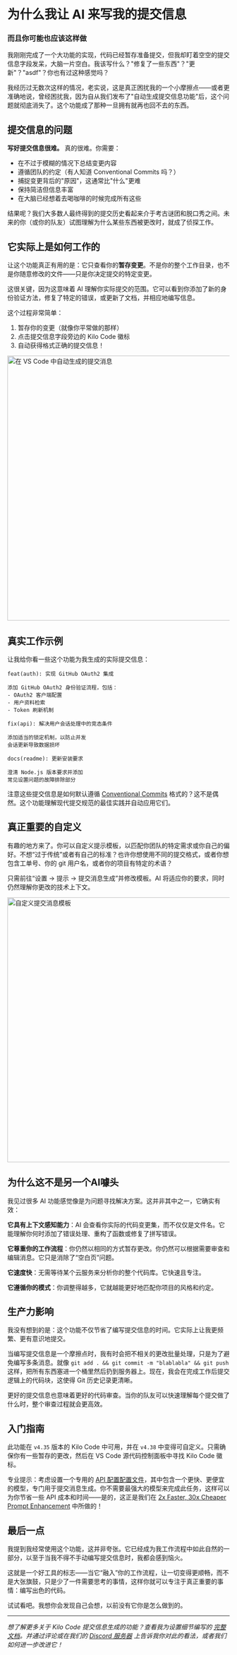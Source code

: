 # 为什么我让 AI 来写我的提交信息

### 而且你可能也应该这样做

我刚刚完成了一个大功能的实现，代码已经暂存准备提交，但我却盯着空空的提交信息字段发呆，大脑一片空白。我该写什么？"修复了一些东西"？"更新"？"asdf"？你也有过这种感觉吗？

我经历过无数次这样的情况，老实说，这是真正困扰我的一个小摩擦点——或者更准确地说，曾经困扰我，因为自从我们发布了"自动生成提交信息功能"后，这个问题就彻底消失了。这个功能成了那种一旦拥有就再也回不去的东西。

## 提交信息的问题

**写好提交信息很难。** 真的很难。你需要：

- 在不过于模糊的情况下总结变更内容
- 遵循团队的约定（有人知道 Conventional Commits 吗？）
- 捕捉变更背后的"原因"，这通常比"什么"更难
- 保持简洁但信息丰富
- 在大脑已经想着去喝咖啡的时候完成所有这些

结果呢？我们大多数人最终得到的提交历史看起来介于考古谜团和脱口秀之间。未来的你（或你的队友）试图理解为什么某些东西被更改时，就成了侦探工作。

## 它实际上是如何工作的

让这个功能真正有用的是：它只查看你的**暂存变更**。不是你的整个工作目录，也不是你随意修改的文件——只是你决定提交的特定变更。

这很关键，因为这意味着 AI 理解你实际提交的范围。它可以看到你添加了新的身份验证方法，修复了特定的错误，或更新了文档，并相应地编写信息。

这个过程非常简单：

1. 暂存你的变更（就像你平常做的那样）
2. 点击提交信息字段旁边的 Kilo Code 徽标
3. 自动获得格式正确的提交信息！

<img src="https://kilocode.ai/docs/img/git-commit-generation/git-commit-1.png" alt="在 VS Code 中自动生成的提交消息" width="600" />

## 真实工作示例

让我给你看一些这个功能为我生成的实际提交信息：

```
feat(auth): 实现 GitHub OAuth2 集成

添加 GitHub OAuth2 身份验证流程，包括：
- OAuth2 客户端配置
- 用户资料检索
- Token 刷新机制
```

```
fix(api): 解决用户会话处理中的竞态条件

添加适当的锁定机制，以防止并发
会话更新导致数据损坏
```

```
docs(readme): 更新安装要求

澄清 Node.js 版本要求并添加
常见设置问题的故障排除部分
```

注意这些提交信息是如何默认遵循 [Conventional Commits](https://www.conventionalcommits.org/) 格式的？这不是偶然。这个功能理解现代提交规范的最佳实践并自动应用它们。

## 真正重要的自定义

有趣的地方来了。你可以自定义提示模板，以匹配你团队的特定需求或你自己的偏好。不想“过于传统”或者有自己的标准？也许你想使用不同的提交格式，或者你想包含工单号、你的 git 用户名，或者你的项目有特定的术语？

只需前往“设置 → 提示 → 提交消息生成”并修改模板。AI 将适应你的要求，同时仍然理解你更改的技术上下文。

<img src="https://kilocode.ai/docs/img/git-commit-generation/git-commit-2.png" alt="自定义提交消息模板" width="600" />

## 为什么这不是另一个AI噱头

我见过很多 AI 功能感觉像是为问题寻找解决方案。这并非其中之一，它确实有效：

**它具有上下文感知能力**：AI 会查看你实际的代码变更集，而不仅仅是文件名。它能理解你何时添加了错误处理、重构了函数或修复了拼写错误。

**它尊重你的工作流程**：你仍然以相同的方式暂存更改。你仍然可以根据需要审查和编辑消息。它只是消除了“空白页”问题。

**它速度快**：无需等待某个云服务来分析你的整个代码库。它快速且专注。

**它遵循你的模式**：你调整得越多，它就越能更好地匹配你项目的风格和约定。

## 生产力影响

我没有想到的是：这个功能不仅节省了编写提交信息的时间。它实际上让我更频繁、更有意识地提交。

当编写提交信息是一个摩擦点时，我有时会把不相关的更改批量处理，只是为了避免编写多条消息。就像 `git add . && git commit -m "blablabla" && git push` 这样，把所有东西塞进一个桶里然后扔到服务器上。现在，我会在完成工作后提交逻辑上的代码块，这使得 Git 历史记录更清晰。

更好的提交信息也意味着更好的代码审查。当你的队友可以快速理解每个提交做了什么时，整个审查过程就会更高效。

## 入门指南

此功能在 `v4.35` 版本的 Kilo Code 中可用，并在 `v4.38` 中变得可自定义。只需确保你有一些暂存的更改，然后在 VS Code 源代码控制面板中寻找 Kilo Code 徽标。

专业提示：考虑设置一个专用的 [API 配置配置文件](https://kilocode.ai/docs/features/api-configuration-profiles/)，其中包含一个更快、更便宜的模型，专门用于提交消息生成。你不需要最强大的模型来完成此任务，这样可以为你节省一些 API 成本和时间——是的，这正是我们在 [2x Faster, 30x Cheaper Prompt Enhancement](https://blog.kilocode.ai/p/2x-faster-prompt-enhancement-in-kilo) 中所做的！

## 最后一点

我提到我经常使用这个功能，这并非夸张。它已经成为我工作流程中如此自然的一部分，以至于当我不得不手动编写提交信息时，我都会感到恼火。

这就是一个好工具的标志——当它“融入”你的工作流程，让一切变得更顺畅，而不是大张旗鼓，只是少了一件需要思考的事情，这样你就可以专注于真正重要的事情：编写出色的代码。

试试看吧。我想你会发现自己会想，以前没有它你是怎么做到的。

---

_想了解更多关于 Kilo Code 提交信息生成的功能？查看我为设置细节编写的 [完整文档](https://kilocode.ai/docs/basic-usage/git-commit-generation/)。并通过评论或在我们的 [Discord 服务器](https://kilo.love/discord) 上告诉我你对此的看法，或者我们如何进一步改进它！_
